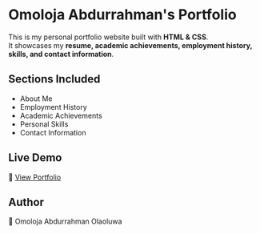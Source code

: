 # Omoloja Abdurrahman's Portfolio  

This is my personal portfolio website built with **HTML & CSS**.  
It showcases my **resume, academic achievements, employment history, skills, and contact information**.  

## Sections Included  
- About Me  
- Employment History  
- Academic Achievements  
- Personal Skills  
- Contact Information  

## Live Demo  
🔗 [View Portfolio](https://olute-2003.github.io/My-Portfolio/)

## Author  
👤 Omoloja Abdurrahman Olaoluwa  
